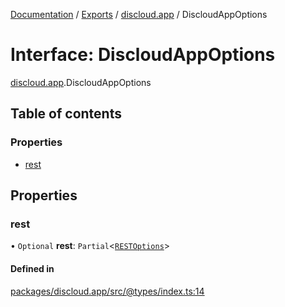 [Documentation](../README.md) / [Exports](../modules.md) / [discloud.app](../modules/discloud_app.md) / DiscloudAppOptions

# Interface: DiscloudAppOptions

[discloud.app](../modules/discloud_app.md).DiscloudAppOptions

## Table of contents

### Properties

- [rest](discloud_app.DiscloudAppOptions.md#rest)

## Properties

### rest

• `Optional` **rest**: `Partial`\<[`RESTOptions`](discloud_app.RESTOptions.md)\>

#### Defined in

[packages/discloud.app/src/@types/index.ts:14](https://github.com/discloud/discloud.app/blob/78281f4/packages/discloud.app/src/@types/index.ts#L14)

